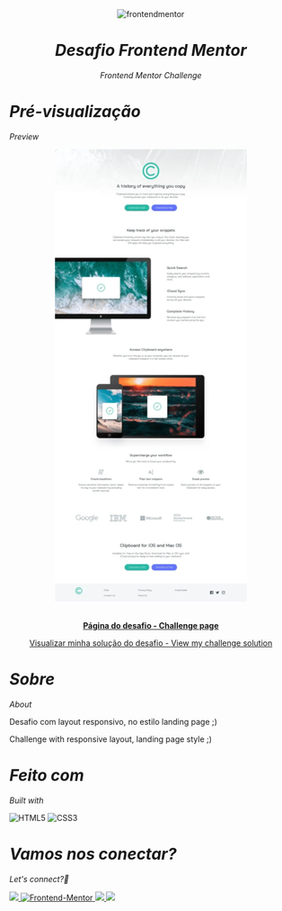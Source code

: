 <div align="center">

  <img src="https://www.frontendmentor.io/static/images/logo-mobile.svg" alt="frontendmentor" width="80">

 
*<h1>Desafio Frontend Mentor</h1>Frontend Mentor Challenge*

</div>

<div>

*<h1>Pré-visualização</h1>Preview*

<div align='center'>
  <img src='landing-page.png' alt='site preview'>
</div>

<br>

<p align="center">
  <a href="https://www.frontendmentor.io/solutions/responsive-landing-page-Q5VkXK1s4Q" target="_blank"><strong>Página do desafio - Challenge page</strong></a>
  <br>

<p align="center">
  <a href="https://analuisafav.github.io/Clipboard-Landing-Page/" target="_blank">Visualizar minha solução do desafio - View my challenge solution</a>

</div>

*<h1>Sobre</h1>About*

Desafio com layout responsivo, no estilo landing page ;)

Challenge with responsive layout, landing page style ;)

*<h1>Feito com</h1>Built with*

![HTML5](https://img.shields.io/badge/html5-%23E34F26.svg?style=for-the-badge&logo=html5&logoColor=white) ![CSS3](https://img.shields.io/badge/css3-%231572B6.svg?style=for-the-badge&logo=css3&logoColor=white) 


*<h1>Vamos nos conectar?</h1>Let's connect?👋*

<div>

  <a href="https://www.linkedin.com/in/analuisafav">
    <img src="https://img.shields.io/badge/LinkedIn-0077B5?style=for-the-badge&logo=linkedin&logoColor=white"/>
  </a>  <a href="https://www.frontendmentor.io/profile/AnaLuisaFav" target="_blank">
    <img src="https://img.shields.io/badge/FEM%20Profile-f8f9f8?style=for-the-badge&logo=Frontend-Mentor&logoColor=black" alt="Frontend-Mentor">
  </a> <a href="https://www.instagram.com/analufav">
    <img src="https://img.shields.io/badge/Instagram-E4405F?style=for-the-badge&logo=instagram&logoColor=white"/>
  </a> <a href="mailto:analuisafav@gmail.com">
    <img src="https://img.shields.io/badge/gmail-D14836?style=for-the-badge&logo=gmail&logoColor=white"/>
  </a>

</div>
